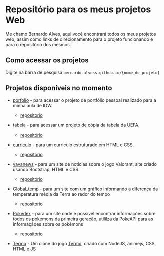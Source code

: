 # Repositório para os meus projetos Web

Me chamo Bernardo Alves, aqui você encontrará todos os meus projetos web, assim como links de direcionamento para o projeto funcionando e para o repositório dos mesmos.

## Como acessar os projetos

Digite na barra de pesquisa `bernardo-alvess.github.io/{nome_do_projeto}`

## Projetos disponíveis no momento

- [porfolio](https://bernardo-alvess.github.io/portfolio/) - para acessar o projeto de portfólio pessoal realizado para a minha aula de IDW.
    * [repositorio](https://github.com/Bernardo-Alvess/Bernardo-Alvess.github.io/tree/main/portfolio)

- [tabela](https://bernardo-alvess.github.io/tabela/) - para acessar um projeto de cópia da tabela da UEFA.
    * [repositório](https://github.com/Bernardo-Alvess/Bernardo-Alvess.github.io/tree/main/tabela)

- [curriculo](https://bernardo-alvess.github.io/curriculo/) - para um curriculo estruturado em HTML e CSS.
    * [repositório](https://github.com/Bernardo-Alvess/Bernardo-Alvess.github.io/tree/main/curriculo)
    
- [vavanews](https://bernardo-alvess.github.io/vavanews/) - para um site de noticias sobre o jogo Valorant, site criado usando Bootstrap, HTML e CSS.
   * [repositório](https://github.com/Bernardo-Alvess/Bernardo-Alvess.github.io/tree/main/vavanews)

- [Global_temp](https://bernardo-alvess.github.io/global_temp/) - para um site com um gráfico informando a diferença da temperatura média da Terra ao redor do tempo
    * [repositório](https://github.com/Bernardo-Alvess/Bernardo-Alvess.github.io/tree/main/global_temp)

- [Pokédex](https://bernardo-alvess.github.io/Pokedex/) - para um site onde é possível encontrar informações sobre todos os pokémons da primeira geração, utililza da [PokeAPI](https://pokeapi.co/) para as informaçãoes sobre os pokémons
   * [repositório](https://github.com/Bernardo-Alvess/Bernardo-Alvess.github.io/tree/main/pokedex)

- [Termo](https://github.com/Bernardo-Alvess/termo) - Um clone do jogo [Termo](https://term.ooo/), criado com NodeJS, animejs, CSS, HTML e JS
